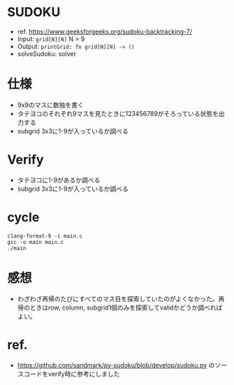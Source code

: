 # SUDOKU
- ref. https://www.geeksforgeeks.org/sudoku-backtracking-7/
- Input: `grid[N][N]` N = 9
- Output: `printGrid: fn grid[N][N] -> ()`
- solveSudoku: solver

# 仕様
- 9x9のマスに数独を書く
- タテヨコのそれぞれ9マスを見たときに123456789がそろっている状態を出力する
- subgrid 3x3に1-9が入っているか調べる

# Verify
- タテヨコに1-9があるか調べる
- subgrid 3x3に1-9が入っているか調べる

# cycle
```
clang-format-9 -i main.c
gcc -o main main.c
./main
```
# 感想
- わざわざ再帰のたびにすべてのマス目を探索していたのがよくなかった。再帰のときはrow, column, subgrid1個のみを探索してvalidかどうか調べればよい。

# ref.
- https://github.com/sandmark/py-sudoku/blob/develop/sudoku.py のソースコードをverify時に参考にしました
